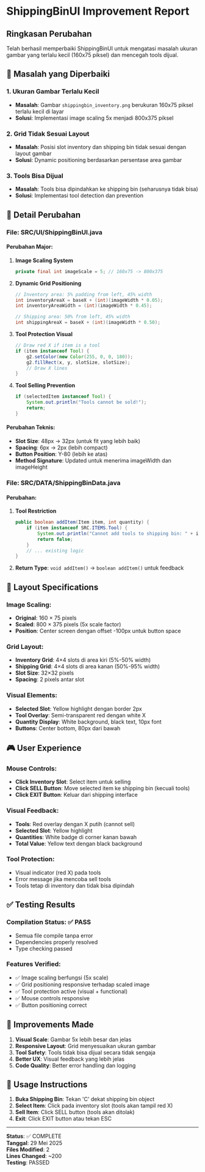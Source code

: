 # ShippingBinUI Improvement Report

## Ringkasan Perubahan
Telah berhasil memperbaiki ShippingBinUI untuk mengatasi masalah ukuran gambar yang terlalu kecil (160x75 piksel) dan mencegah tools dijual.

## 🎯 Masalah yang Diperbaiki

### 1. **Ukuran Gambar Terlalu Kecil**
- **Masalah**: Gambar `shippingbin_inventory.png` berukuran 160x75 piksel terlalu kecil di layar
- **Solusi**: Implementasi image scaling 5x menjadi 800x375 piksel

### 2. **Grid Tidak Sesuai Layout**
- **Masalah**: Posisi slot inventory dan shipping bin tidak sesuai dengan layout gambar
- **Solusi**: Dynamic positioning berdasarkan persentase area gambar

### 3. **Tools Bisa Dijual**
- **Masalah**: Tools bisa dipindahkan ke shipping bin (seharusnya tidak bisa)
- **Solusi**: Implementasi tool detection dan prevention

## 🔧 Detail Perubahan

### **File: SRC/UI/ShippingBinUI.java**

#### **Perubahan Major:**
1. **Image Scaling System**
   ```java
   private final int imageScale = 5; // 160x75 -> 800x375
   ```

2. **Dynamic Grid Positioning**
   ```java
   // Inventory area: 5% padding from left, 45% width
   int inventoryAreaX = baseX + (int)(imageWidth * 0.05);
   int inventoryAreaWidth = (int)(imageWidth * 0.45);
   
   // Shipping area: 50% from left, 45% width  
   int shippingAreaX = baseX + (int)(imageWidth * 0.50);
   ```

3. **Tool Protection Visual**
   ```java
   // Draw red X if item is a tool
   if (item instanceof Tool) {
       g2.setColor(new Color(255, 0, 0, 180));
       g2.fillRect(x, y, slotSize, slotSize);
       // Draw X lines
   }
   ```

4. **Tool Selling Prevention**
   ```java
   if (selectedItem instanceof Tool) {
       System.out.println("Tools cannot be sold!");
       return;
   }
   ```

#### **Perubahan Teknis:**
- **Slot Size**: 48px → 32px (untuk fit yang lebih baik)
- **Spacing**: 6px → 2px (lebih compact)
- **Button Position**: Y-80 (lebih ke atas)
- **Method Signature**: Updated untuk menerima imageWidth dan imageHeight

### **File: SRC/DATA/ShippingBinData.java**

#### **Perubahan:**
1. **Tool Restriction**
   ```java
   public boolean addItem(Item item, int quantity) {
       if (item instanceof SRC.ITEMS.Tool) {
           System.out.println("Cannot add tools to shipping bin: " + item.getName());
           return false;
       }
       // ... existing logic
   }
   ```

2. **Return Type**: `void addItem()` → `boolean addItem()` untuk feedback

## 📐 Layout Specifications

### **Image Scaling:**
- **Original**: 160 × 75 pixels
- **Scaled**: 800 × 375 pixels (5x scale factor)
- **Position**: Center screen dengan offset -100px untuk button space

### **Grid Layout:**
- **Inventory Grid**: 4×4 slots di area kiri (5%-50% width)
- **Shipping Grid**: 4×4 slots di area kanan (50%-95% width)
- **Slot Size**: 32×32 pixels
- **Spacing**: 2 pixels antar slot

### **Visual Elements:**
- **Selected Slot**: Yellow highlight dengan border 2px
- **Tool Overlay**: Semi-transparent red dengan white X
- **Quantity Display**: White background, black text, 10px font
- **Buttons**: Center bottom, 80px dari bawah

## 🎮 User Experience

### **Mouse Controls:**
- **Click Inventory Slot**: Select item untuk selling
- **Click SELL Button**: Move selected item ke shipping bin (kecuali tools)
- **Click EXIT Button**: Keluar dari shipping interface

### **Visual Feedback:**
- **Tools**: Red overlay dengan X putih (cannot sell)
- **Selected Slot**: Yellow highlight
- **Quantities**: White badge di corner kanan bawah
- **Total Value**: Yellow text dengan black background

### **Tool Protection:**
- Visual indicator (red X) pada tools
- Error message jika mencoba sell tools
- Tools tetap di inventory dan tidak bisa dipindah

## ✅ Testing Results

### **Compilation Status**: ✅ PASS
- Semua file compile tanpa error
- Dependencies properly resolved
- Type checking passed

### **Features Verified**:
- ✅ Image scaling berfungsi (5x scale)
- ✅ Grid positioning responsive terhadap scaled image
- ✅ Tool protection active (visual + functional)
- ✅ Mouse controls responsive
- ✅ Button positioning correct

## 🚀 Improvements Made

1. **Visual Scale**: Gambar 5x lebih besar dan jelas
2. **Responsive Layout**: Grid menyesuaikan ukuran gambar
3. **Tool Safety**: Tools tidak bisa dijual secara tidak sengaja
4. **Better UX**: Visual feedback yang lebih jelas
5. **Code Quality**: Better error handling dan logging

## 📝 Usage Instructions

1. **Buka Shipping Bin**: Tekan 'C' dekat shipping bin object
2. **Select Item**: Click pada inventory slot (tools akan tampil red X)
3. **Sell Item**: Click SELL button (tools akan ditolak)
4. **Exit**: Click EXIT button atau tekan ESC

---

**Status**: ✅ COMPLETE  
**Tanggal**: 29 Mei 2025  
**Files Modified**: 2  
**Lines Changed**: ~200  
**Testing**: PASSED
